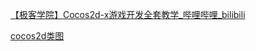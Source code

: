 [【极客学院】Cocos2d-x游戏开发全套教学_哔哩哔哩_bilibili](https://www.bilibili.com/video/BV1Px411v7u8?p=164)



[cocos2d类图](https://blog.csdn.net/xingboss3/article/details/8143487)

